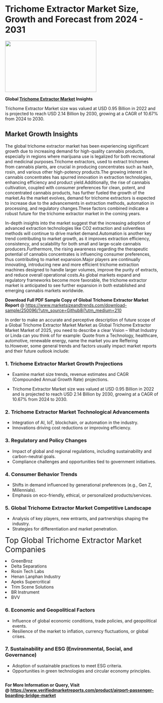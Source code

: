 <H1>Trichome Extractor Market Size, Growth and Forecast from 2024 - 2031</H1><img class="aligncenter size-medium wp-image-584254" src="https://thirdeyenews.in/wp-content/uploads/2024/09/Global-Market-Research-300x168.jpeg" alt="" width="300" height="168" /><p><strong>Global&nbsp;<a href="https://www.marketsizeandtrends.com/download-sample/250096/?utm_source=Github8j?utm_medium=210">Trichome Extractor Market</a> Insights</strong></p><p>Trichome Extractor Market size was valued at USD 0.95 Billion in 2022 and is projected to reach USD 2.14 Billion by 2030, growing at a CAGR of 10.67% from 2024 to 2030.</p><p><h2>Market Growth Insights</h2> <p>The global trichome extractor market has been experiencing significant growth due to increasing demand for high-quality cannabis products, especially in regions where marijuana use is legalized for both recreational and medicinal purposes.Trichome extractors, used to extract trichomes from cannabis plants, are crucial in producing concentrates such as hash, rosin, and various other high-potency products.The growing interest in cannabis concentrates has spurred innovation in extraction technologies, enhancing efficiency and product yield.Additionally, the rise of cannabis cultivation, coupled with consumer preferences for clean, potent, and concentrated cannabis products, has further fueled the growth of the market.As the market evolves, demand for trichome extractors is expected to increase due to the advancements in extraction methods, automation in processing, and regulatory changes.These factors combined indicate a robust future for the trichome extractor market in the coming years.</p> <p>In-depth insights into the market suggest that the increasing adoption of advanced extraction technologies like CO2 extraction and solventless methods will continue to drive market demand.Automation is another key trend contributing to market growth, as it improves extraction efficiency, consistency, and scalability for both small and large-scale cannabis producers.Furthermore, the rising awareness regarding the therapeutic potential of cannabis concentrates is influencing consumer preferences, thus contributing to market expansion.Major players are continually innovating, introducing new and more efficient trichome extraction machines designed to handle larger volumes, improve the purity of extracts, and reduce overall operational costs.As global markets expand and regulatory frameworks become more favorable, the trichome extractor market is anticipated to see further expansion in both established and emerging cannabis markets worldwide.</p> <p><span class=""><strong>Download Full PDF Sample Copy of Global Trichome Extractor Market Report</strong> @ <a href="https://www.marketsizeandtrends.com/download-sample/250096/?utm_source=Github8j?utm_medium=210" target="_blank">https://www.marketsizeandtrends.com/download-sample/250096/?utm_source=Github8j?utm_medium=210</a></span></p><p>In order to make an accurate and perceptive description of future scope of a Global&nbsp;Trichome Extractor Market Market as Global&nbsp;Trichome Extractor Market Market of 2025, you need to describe a clear Vision &ndash; What Industry or Linda can you think of for example: Quote from a Technology, healthcare, automotive, renewable energy, name the market you are Reffering to.However, some general trends and factors usually impact market reports and their future outlook include:</p><h3>1.&nbsp;<strong>Trichome Extractor Market Growth Projections</strong></h3><ul><li>Examine market size trends, revenue estimates and CAGR (Compounded Annual Growth Rate) projections.</li><li><p>Trichome Extractor Market size was valued at USD 0.95 Billion in 2022 and is projected to reach USD 2.14 Billion by 2030, growing at a CAGR of 10.67% from 2024 to 2030.</p></li></ul><h3>2.&nbsp;<strong>Trichome Extractor Market Technological Advancements</strong></h3><ul><li>Integration of AI, IoT, blockchain, or automation in the industry.</li><li>Innovations driving cost reductions or improving efficiency.</li></ul><h3>3.&nbsp;<strong>Regulatory and Policy Changes</strong></h3><ul><li>Impact of global and regional regulations, including sustainability and carbon-neutral goals.</li><li>Compliance challenges and opportunities tied to government initiatives.</li></ul><h3>4.&nbsp;<strong>Consumer Behavior Trends</strong></h3><ul><li>Shifts in demand influenced by generational preferences (e.g., Gen Z, Millennials).</li><li>Emphasis on eco-friendly, ethical, or personalized products/services.</li></ul><h3>5.&nbsp;<strong>Global Trichome Extractor Market Competitive Landscape</strong></h3><ul><li>Analysis of key players, new entrants, and partnerships shaping the industry.</li><li>Strategies for differentiation and market penetration.</li></ul><p data-pm-slice="1 1 []"><span style="color: inherit; font-family: inherit; font-size: 25px;">Top Global Trichome Extractor Market Companies</span></p><div class="" data-test-id=""><p><li>GreenBroz</li><li> Delta Separations</li><li> Rosin Tech Labs</li><li> Henan Lanphan Industry</li><li> Apeks Supercritical</li><li> Trim Scene Solutions</li><li> BR Instrument</li><li> BVV</li></p></div><h3>6.&nbsp;<strong>Economic and Geopolitical Factors</strong></h3><ul><li>Influence of global economic conditions, trade policies, and geopolitical events.</li><li>Resilience of the market to inflation, currency fluctuations, or global crises.</li></ul><h3>7.&nbsp;<strong>Sustainability and ESG (Environmental, Social, and Governance)</strong></h3><ul><li>Adoption of sustainable practices to meet ESG criteria.</li><li>Opportunities in green technologies and circular economy principles.</li></ul><h2><strong style="font-size: 14px;">For More Information or Query, Visit @&nbsp;</strong><a style="background-color: #ffffff; font-size: 14px;" href="https://www.marketsizeandtrends.com/report/trichome-extractor-market/" target="_blank">https://www.verifiedmarketreports.com/product/airport-passenger-boarding-bridge-market</a></h2>
